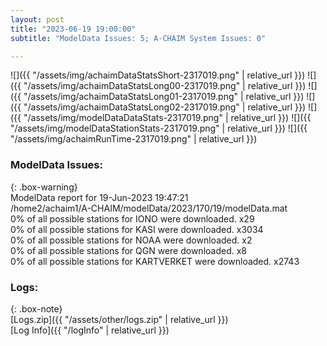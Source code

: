```yaml
---
layout: post
title: "2023-06-19 19:00:00"
subtitle: "ModelData Issues: 5; A-CHAIM System Issues: 0"

---
```


![]({{ "/assets/img/achaimDataStatsShort-2317019.png" | relative_url }})
![]({{ "/assets/img/achaimDataStatsLong00-2317019.png" | relative_url }})
![]({{ "/assets/img/achaimDataStatsLong01-2317019.png" | relative_url }})
![]({{ "/assets/img/achaimDataStatsLong02-2317019.png" | relative_url }})
![]({{ "/assets/img/modelDataDataStats-2317019.png" | relative_url }})
![]({{ "/assets/img/modelDataStationStats-2317019.png" | relative_url }})
![]({{ "/assets/img/achaimRunTime-2317019.png" | relative_url }})


### ModelData Issues:  
  
{: .box-warning}  
 ModelData report for 19-Jun-2023 19:47:21   
 /home2/achaim1/A-CHAIM/modelData/2023/170/19/modelData.mat   
 0% of all possible stations for IONO were downloaded. x29   
 0% of all possible stations for KASI were downloaded. x3034   
 0% of all possible stations for NOAA were downloaded. x2   
 0% of all possible stations for QGN were downloaded. x8   
 0% of all possible stations for KARTVERKET were downloaded. x2743   
  


### Logs:  
  
{: .box-note}  
[Logs.zip]({{ "/assets/other/logs.zip" | relative_url }})  
[Log Info]({{ "/logInfo" | relative_url }})  
